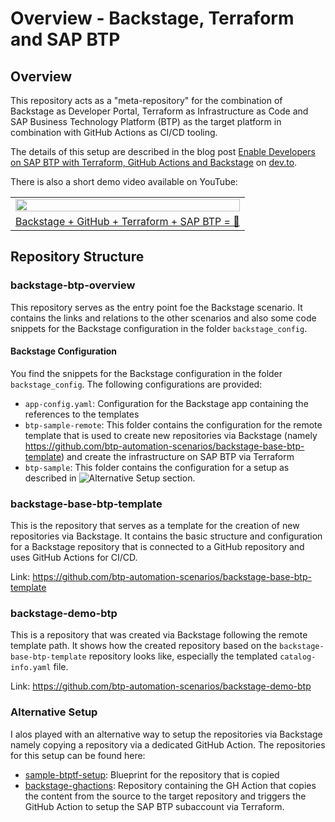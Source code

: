 # Overview - Backstage, Terraform and SAP BTP

## Overview

This repository acts as a "meta-repository" for the combination of Backstage as Developer Portal, Terraform as Infrastructure as Code and SAP Business Technology Platform (BTP) as the target platform in combination with GitHub Actions as CI/CD tooling.

The details of this setup are described in the blog post [Enable Developers on SAP BTP with Terraform, GitHub Actions and Backstage](https://dev.to/lechnerc77/-enable-developers-on-sap-btp-with-terraform-github-actions-and-backstage-357e) on [dev.to](https://dev.to/).

There is also a short demo video available on YouTube:

<!-- YOUTUBE:START --><table><tr><td><a href="https://www.youtube.com/watch?v=WbNub2urQIY"><img width="100%" src="https://i.ytimg.com/vi/WbNub2urQIY/mqdefault.jpg"></a></td></tr><tr>
<td><a href="https://www.youtube.com/watch?v=WbNub2urQIY">Backstage + GitHub + Terraform + SAP BTP = 🎉</a></td></tr></table><!-- YOUTUBE:END -->

## Repository Structure

### backstage-btp-overview

This repository serves as the entry point foe the Backstage scenario. It contains the links and relations to the other scenarios and also some code snippets for the Backstage configuration in the folder `backstage_config`.

#### Backstage Configuration

You find the snippets for the Backstage configuration in the folder `backstage_config`. The following configurations are provided:

- `app-config.yaml`: Configuration for the Backstage app containing the references to the templates
- `btp-sample-remote`: This folder contains the configuration for the remote template that is used to create new repositories via Backstage (namely <https://github.com/btp-automation-scenarios/backstage-base-btp-template>) and create the infrastructure on SAP BTP via Terraform
- `btp-sample`: This folder contains the configuration for a setup as described in ![Alternative Setup](#alternative-setup) section. 

### backstage-base-btp-template

This is the repository that serves as a template for the creation of new repositories via Backstage. It contains the basic structure and configuration for a Backstage repository that is connected to a GitHub repository and uses GitHub Actions for CI/CD.

Link: <https://github.com/btp-automation-scenarios/backstage-base-btp-template>

### backstage-demo-btp

This is a repository that was created via Backstage following the remote template path. It shows how the created repository based on the `backstage-base-btp-template` repository looks like, especially the templated `catalog-info.yaml` file.

Link: <https://github.com/btp-automation-scenarios/backstage-demo-btp>

### Alternative Setup

I alos played with an alternative way to setup the repositories via Backstage namely copying a repository via a dedicated GitHub Action. The repositories for this setup can be found here:

- [sample-btptf-setup](https://github.com/btp-automation-scenarios/sample-btptf-setup): Blueprint for the repository that is copied
- [backstage-ghactions](https://github.com/btp-automation-scenarios/backstage-ghactions): Repository containing the GH Action that copies the content from the source to the target repository and triggers the GitHub Action to setup the SAP BTP subaccount via Terraform.
